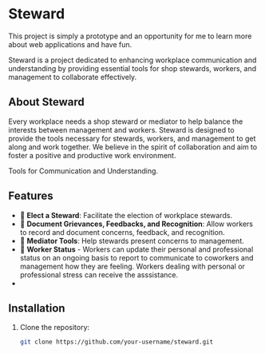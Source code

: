 # Steward

This project is simply a prototype and an opportunity for me to learn more about web applications and have fun.

Steward is a project dedicated to enhancing workplace communication and understanding by providing essential tools for shop stewards, workers, and management to collaborate effectively. 



## About Steward

Every workplace needs a shop steward or mediator to help balance the interests between management and workers. Steward is designed to provide the tools necessary for stewards, workers, and management to get along and work together. We believe in the spirit of collaboration and aim to foster a positive and productive work environment.

Tools for Communication and Understanding. 

## Features

- 🔹 **Elect a Steward**: Facilitate the election of workplace stewards.
- 🔹 **Document Grievances, Feedbacks, and Recognition**: Allow workers to record and document concerns, feedback, and recognition. 
- 🔹 **Mediator Tools**: Help stewards present concerns to management.
- 🔹 **Worker Status** - Workers can update their personal and professional status on an ongoing basis to report to communicate to coworkers and management how they are feeling. Workers dealing with personal or professional stress can receive the asssistance.
- 

## Installation

1. Clone the repository:
   ```bash
   git clone https://github.com/your-username/steward.git
